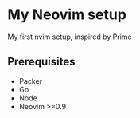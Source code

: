 # My Neovim setup
My first nvim setup, inspired by Prime

## Prerequisites
- Packer
- Go
- Node
- Neovim >=0.9

